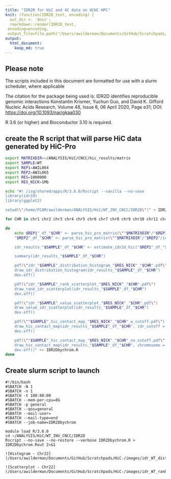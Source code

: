 ```yaml
---
title: "IDR2R for HiC and 4C data on UCHC HPC"
knit: (function(IDR2D_test, encoding) {
  out_dir <- 'docs';
  rmarkdown::render(IDR2D_test,
 encoding=encoding,
 output_file=file.path("/Users/awilderman/Documents/GitHub/Scratchpads/HiC-/", out_dir, 'index.html'))})
output: 
  html_document:
    keep_md: true
---
```


## Please note

The scripts included in this document are formatted for use with a slurm scheduler, where applicable

The citation for the package being used is:
IDR2D identifies reproducible genomic interactions
Konstantin Krismer, Yuchun Guo, and David K. Gifford
Nucleic Acids Research, Volume 48, Issue 6, 06 April 2020, Page e31; DOI: https://doi.org/10.1093/nar/gkaa030

R 3.6 (or higher) and Bioconductor 3.10 is required.

## create the R script that will parse HiC data generated by HiC-Pro


```bash
export MATRIXDIR=~/ANALYSIS/HiC/CNCC/hic_results/matrix
export SAMPLE=WT
export REP1=AWIL064
export REP2=AWIL065
export RES=1000000
export RES_NICK=1Mb

echo "#! /isg/shared/apps/R/3.6.0/Rscript --vanilla --no-save
library(idr2d)
library(ggplot2)

setwd(\"/home/FCAM/awilderman/ANALYSIS/HiC/WT_INV_CNCC/IDR2D\")" > IDR2Dbychrom.R

for CHR in chr1 chr2 chr3 chr4 chr5 chr6 chr7 chr8 chr9 chr10 chr11 chr12 chr13 chr14 chr15 chr16 chr17 chr18 chr19 chr20 chr21 chr22 chrX

do 
	echo $REP1"_df_"$CHR" <- parse_hic_pro_matrix(\""$MATRIXDIR"/"$REP1"/iced/"$RES"/"$REP1"_"$RES"_iced.matrix\", \""$MATRIXDIR"/"$REP1"/raw/"$RES"/"$REP1"_"$RES"_abs.bed\", chromosome = \""$CHR"\") 
	"$REP2"_df_"$CHR" <- parse_hic_pro_matrix(\""$MATRIXDIR"/"$REP2"/iced/"$RES"/"$REP2"_"$RES"_iced.matrix\", \""$MATRIXDIR"/"$REP2"/raw/"$RES"/"$REP2"_"$RES"_abs.bed\", chromosome = \""$CHR"\")

	idr_results_"$SAMPLE"_df_"$CHR" <- estimate_idr2d_hic("$REP1"_df_"$CHR", "$REP2"_df_"$CHR", max_factor = 1.5, jitter_factor = 1e-04, mu = 0.1, sigma = 1, rho = 0.2, p = 0.5, eps = 0.001, max_iteration = 30, local_idr = TRUE)

	summary(idr_results_"$SAMPLE"_df_"$CHR")

	pdf(\"idr_"$SAMPLE"_distribution_histogram_"$RES_NICK"_"$CHR".pdf\")
	draw_idr_distribution_histogram(idr_results_"$SAMPLE"_df_"$CHR")
	dev.off()

	pdf(\"idr_"$SAMPLE"_rank_scatterplot_"$RES_NICK"_"$CHR".pdf\")
	draw_rank_idr_scatterplot(idr_results_"$SAMPLE"_df_"$CHR")
	dev.off()

	pdf(\"idr_"$SAMPLE"_value_scatterplot_"$RES_NICK"_"$CHR".pdf\")
	draw_value_idr_scatterplot(idr_results_"$SAMPLE"_df_"$CHR")
	dev.off()

	pdf(\""$SAMPLE"_hic_contact_map_"$RES_NICK"_"$CHR"_w_cutoff.pdf\")
	draw_hic_contact_map(idr_results_"$SAMPLE"_df_"$CHR", idr_cutoff = 0.05, chromosome = \""$CHR"\")
	dev.off()

	pdf(\""$SAMPLE"_hic_contact_map_"$RES_NICK"_"$CHR"_no_cutoff.pdf\")
	draw_hic_contact_map(idr_results_"$SAMPLE"_df_"$CHR", chromosome = \""$CHR"\")
	dev.off()" >> IDR2Dbychrom.R
done

```
## Create slurm script to launch

````
#!/bin/bash  
#SBATCH -N 1 
#SBATCH -n 1 
#SBATCH -t 100:00:00 
#SBATCH --mem-per-cpu=8G 
#SBATCH -p general 
#SBATCH	--qos=general 
#SBATCH --mail-user= 
#SBATCH --mail-type=end 
#SBATCH --job-name=IDR2Dbychrom 

module load R/3.6.0 
cd ~/ANALYSIS/HiC/WT_INV_CNCC/IDR2D 
Rscript --no-save --no-restore --verbose IDR2Dbychrom.R > IDR2Dbychrom.Rout 2>&1

![Histogram - Chr22](/Users/awilderman/Documents/GitHub/Scratchpads/HiC-/images/idr_WT_distribution_histogram_1Mb_chr22.pdf)

![Scatterplot - Chr22](/Users/awilderman/Documents/GitHub/Scratchpads/HiC-/images/idr_WT_rank_scatterplot_1Mb_chr22.pdf)
